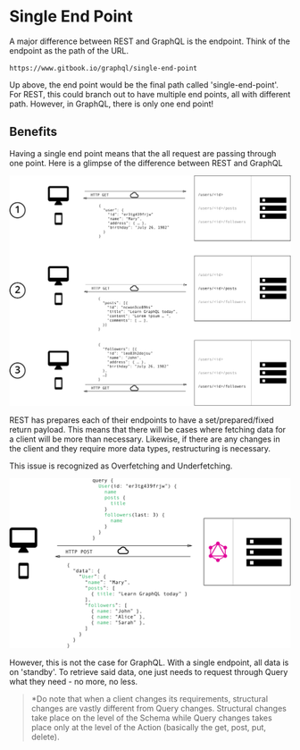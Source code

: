 # Single End Point

A major difference between REST and GraphQL is the endpoint. Think of the endpoint as the path of the URL.

```text
https://www.gitbook.io/graphql/single-end-point
```

Up above, the end point would be the final path called 'single-end-point'. For REST, this could branch out to have multiple end points, all with different path. However, in GraphQL, there is only one end point!

## Benefits

Having a single end point means that the all request are passing through one point. Here is a glimpse of the difference between REST and GraphQL

![](../.gitbook/assets/viwd5i5.png)

REST has prepares each of their endpoints to have a set/prepared/fixed return payload. This means that there will be cases where fetching data for a client will be more than necessary. Likewise, if there are any changes in the client and they require more data types, restructuring is necessary.

This issue is recognized as Overfetching and Underfetching.

![](../.gitbook/assets/uy50ghz.png)

However, this is not the case for GraphQL. With a single endpoint, all data is on 'standby'. To retrieve said data, one just needs to request through Query what they need - no more, no less.

> \*Do note that when a client changes its requirements, structural changes are vastly different from Query changes. Structural changes take place on the level of the Schema while Query changes takes place only at the level of the Action \(basically the get, post, put, delete\).



